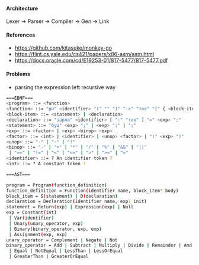 #### Architecture

Lexer -> Parser -> Compiler -> Gen -> Link

#### References

- https://github.com/kitasuke/monkey-go
- https://flint.cs.yale.edu/cs421/papers/x86-asm/asm.html
- https://docs.oracle.com/cd/E19253-01/817-5477/817-5477.pdf

#### Problems

- parsing the expression left recursive way

```sh
===EBNF===
<program> ::= <function>
<function> ::= "фн" <identifier> "(" "" ")" "->" "тоо" "{" { <block-item> } "}"
<block-item> ::= <statement> | <declaration>
<declaration> ::= "зарла" <identifier> [ ":" "тоo" ] "=" <exp> ";"
<statement> ::= "буц" <exp> ";" | <exp> ";" | ";"
<exp> ::= <factor> | <exp> <binop> <exp>
<factor> ::= <int> | <identifier> | <unop> <factor> | "(" <exp> ")"
<unop> ::= "-" | "~" | "!"
<binop> ::= "-" | "+" | "*" | "/" | "%" | "&&" | "||"
 | "==" | "!=" | "<" | "<=" | ">" | ">=" | "="
<identifier> ::= ? An identifier token ?
<int> ::= ? A constant token ?

```

```sh
===AST===

program = Program(function_definition)
function_definition = Function(identifier name, block_item* body)
block_item = S(statement) | D(declaration)
declaration = Declaration(identifier name, exp? init)
statement = Return(exp) | Expression(exp) | Null
exp = Constant(int)
 | Var(identifier)
 | Unary(unary_operator, exp)
 | Binary(binary_operator, exp, exp)
 | Assignment(exp, exp)
unary_operator = Complement | Negate | Not
binary_operator = Add | Subtract | Multiply | Divide | Remainder | And | Or
 | Equal | NotEqual | LessThan | LessOrEqual
 | GreaterThan | GreaterOrEqual


```
